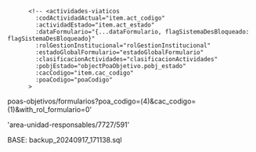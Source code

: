           <!-- <actividades-viaticos
            :codActividadActual="item.act_codigo"
            :actividadEstado="item.act_estado"
            :dataFormulario="{...dataFormulario, flagSistemaDesBloqueado: flagSistemaDesBloqueado}"
            :rolGestionInstitucional="rolGestionInstitucional"
            :estadoGlobalFormulario="estadoGlobalFormulario"
            :clasificacionActividades="clasificacionActividades"
            :pobjEstado="objectPoaObjetivo.pobj_estado"
            :cacCodigo="item.cac_codigo"
            :poaCodigo="poaCodigo"
          >
          
poas-objetivos/formularios?poa_codigo=(4)&cac_codigo=(1)&with_rol_formulario=0'

'area-unidad-responsables/7727/591'

BASE:
backup_20240917_171138.sql
